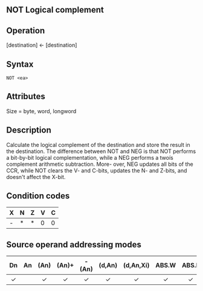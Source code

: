 ## NOT Logical complement

## Operation
[destination] ← [destination]

## Syntax
```assembly
NOT <ea>
```

## Attributes
Size = byte, word, longword

## Description
Calculate the logical complement of the destination and store the
result in the destination. The difference between NOT and NEG is
that NOT performs a bit-by-bit logical complementation, while a
NEG performs a twoís complement arithmetic subtraction. More-
over, NEG updates all bits of the CCR, while NOT clears the V- and
C-bits, updates the N- and Z-bits, and doesn't affect the X-bit.

## Condition codes
|X|N|Z|V|C|
|--|--|--|--|--|
|-|*|*|0|0|

## Source operand addressing modes
|Dn|An|(An)|(An)+|-(An)|(d,An)|(d,An,Xi)|ABS.W|ABS.L|(d,PC)|(d,PC,Xn)|imm|
|:-:|:-:|:-:|:-:|:-:|:-:|:-:|:-:|:-:|:-:|:-:|:-:|
|✓||✓|✓|✓|✓|✓|✓|✓||||